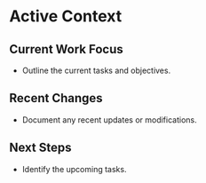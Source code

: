 # Active Context

## Current Work Focus
- Outline the current tasks and objectives.

## Recent Changes
- Document any recent updates or modifications.

## Next Steps
- Identify the upcoming tasks. 